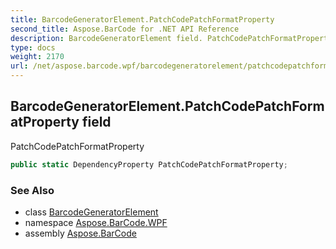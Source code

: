 ```yaml
---
title: BarcodeGeneratorElement.PatchCodePatchFormatProperty
second_title: Aspose.BarCode for .NET API Reference
description: BarcodeGeneratorElement field. PatchCodePatchFormatProperty
type: docs
weight: 2170
url: /net/aspose.barcode.wpf/barcodegeneratorelement/patchcodepatchformatproperty/
---
```

## BarcodeGeneratorElement.PatchCodePatchFormatProperty field

PatchCodePatchFormatProperty

```csharp
public static DependencyProperty PatchCodePatchFormatProperty;
```

### See Also

* class [BarcodeGeneratorElement](../)
* namespace [Aspose.BarCode.WPF](../../barcodegeneratorelement/)
* assembly [Aspose.BarCode](../../../)


